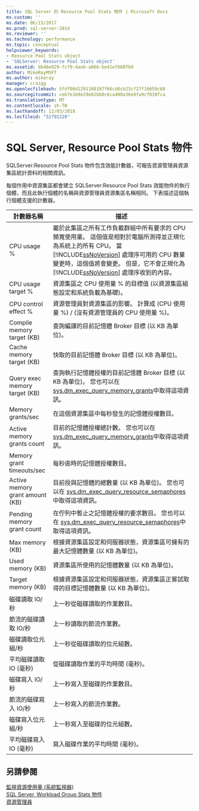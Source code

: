 ```yaml
---
title: SQL Server 的 Resource Pool Stats 物件 | Microsoft Docs
ms.custom: ''
ms.date: 06/13/2017
ms.prod: sql-server-2014
ms.reviewer: ''
ms.technology: performance
ms.topic: conceptual
helpviewer_keywords:
- Reosurce Pool Stats object
- 'SQLServer: Resource Pool Stats object'
ms.assetid: bb46e029-fcf9-4aeb-a066-be41e7668fb9
author: MikeRayMSFT
ms.author: mikeray
manager: craigg
ms.openlocfilehash: 5fdf00d1291180197f66cd6cb23cf27f10659c68
ms.sourcegitcommit: ceb7e1b9e29e02bb0c6ca400a36e0fa9cf010fca
ms.translationtype: MT
ms.contentlocale: zh-TW
ms.lasthandoff: 12/03/2018
ms.locfileid: "52791220"
---
```

# <a name="sql-server-resource-pool-stats-object"></a>SQL Server, Resource Pool Stats 物件
  SQLServer:Resource Pool Stats 物件包含效能計數器，可報告資源管理員資源集區統計資料的相關資訊。  
  
 每個作用中資源集區都會建立 SQLServer:Resource Pool Stats 效能物件的執行個體，而且此執行個體的名稱與資源管理員資源集區名稱相同。 下表描述這個執行個體支援的計數器。  
  
|計數器名稱|描述|  
|------------------|-----------------|  
|CPU usage %|屬於此集區之所有工作負載群組中所有要求的 CPU 頻寬使用量。 這個值是相對於電腦所測得並正規化為系統上的所有 CPU。 當 [!INCLUDE[ssNoVersion](../../includes/ssnoversion-md.md)] 處理序可用的 CPU 數量變更時，這個值將會變更。 但是，它不會正規化為 [!INCLUDE[ssNoVersion](../../includes/ssnoversion-md.md)] 處理序收到的內容。|  
|CPU usage target %|資源集區之 CPU 使用量 % 的目標值 (以資源集區組態設定和系統負載為基礎)。|  
|CPU control effect %|資源管理員對資源集區的影響。 計算成 (CPU 使用量 %) / (沒有資源管理員的 CPU 使用量 %)。|  
|Compile memory target (KB)|查詢編譯的目前記憶體 Broker 目標 (以 KB 為單位)。|  
|Cache memory target (KB)|快取的目前記憶體 Broker 目標 (以 KB 為單位)。|  
|Query exec memory target (KB)|查詢執行記憶體授權的目前記憶體 Broker 目標 (以 KB 為單位)。 您也可以在 [sys.dm_exec_query_memory_grants](/sql/relational-databases/system-dynamic-management-views/sys-dm-exec-query-memory-grants-transact-sql)中取得這項資訊。|  
|Memory grants/sec|在這個資源集區中每秒發生的記憶體授權數目。|  
|Active memory grants count|目前的記憶體授權總計數。 您也可以在 [sys.dm_exec_query_memory_grants](/sql/relational-databases/system-dynamic-management-views/sys-dm-exec-query-memory-grants-transact-sql)中取得這項資訊。|  
|Memory grant timeouts/sec|每秒逾時的記憶體授權數目。|  
|Active memory grant amount (KB)|目前授與記憶體的總數量 (以 KB 為單位)。 您也可以在 [sys.dm_exec_query_resource_semaphores](/sql/relational-databases/system-dynamic-management-views/sys-dm-exec-query-resource-semaphores-transact-sql) 中取得這項資訊。|  
|Pending memory grant count|在佇列中暫止之記憶體授權的要求數目。 您也可以在 [sys.dm_exec_query_resource_semaphores](/sql/relational-databases/system-dynamic-management-views/sys-dm-exec-query-resource-semaphores-transact-sql)中取得這項資訊。|  
|Max memory (KB)|根據資源集區設定和伺服器狀態，資源集區可擁有的最大記憶體數量 (以 KB 為單位)。|  
|Used memory (KB)|資源集區所使用的記憶體數量 (以 KB 為單位)。|  
|Target memory (KB)|根據資源集區設定和伺服器狀態，資源集區正嘗試取得的目標記憶體數量 (以 KB 為單位)。|  
|磁碟讀取 IO/秒|上一秒從磁碟讀取的作業數目。|  
|節流的磁碟讀取 IO/秒|上一秒讀取的節流作業數。|  
|磁碟讀取位元組/秒|上一秒從磁碟讀取的位元組數。|  
|平均磁碟讀取 IO (毫秒)|從磁碟讀取作業的平均時間 (毫秒)。|  
|磁碟寫入 IO/秒|上一秒寫入至磁碟的作業數目。|  
|節流的磁碟寫入 IO/秒|上一秒寫入的節流作業數。|  
|磁碟寫入位元組/秒|上一秒寫入至磁碟的位元組數。|  
|平均磁碟寫入 IO (毫秒)|寫入磁碟作業的平均時間 (毫秒)。|  
  
## <a name="see-also"></a>另請參閱  
 [監視資源使用量 &#40;系統監視器&#41;](monitor-resource-usage-system-monitor.md)   
 [SQL Server, Workload Group Stats 物件](sql-server-workload-group-stats-object.md)   
 [資源管理員](../resource-governor/resource-governor.md)  
  
  
